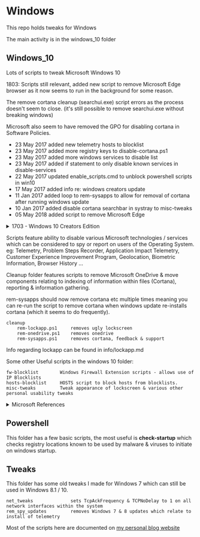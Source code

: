 # Windows

This repo holds tweaks for Windows

The main activity is in the windows_10 folder

## Windows_10

Lots of scripts to tweak Microsoft Windows 10

1803: Scripts still relevant, added new script to remove Microsoft Edge browser as it now seems to run in the background for some reason.

The remove cortana cleanup (searchui.exe) script errors as the process doesn't seem to close. (it's still possible to remove searchui.exe without breaking windows)

Microsoft also seem to have removed the GPO for disabling cortana in Software Policies.

- 23 May 2017 added new telemetry hosts to blocklist
- 23 May 2017 added more registry keys to disable-cortana.ps1
- 23 May 2017 added more windows services to disable list
- 23 May 2017 added if statement to only disable known services in disable-services
- 22 May 2017 updated enable_scripts.cmd to unblock powershell scripts in win10
- 17 May 2017 added info re: windows creators update
- 11 Jan 2017 added loop to rem-sysapps to allow for removal of cortana after running windows update
- 10 Jan 2017 added disable cortana searchbar in systray to misc-tweaks
- 05 May 2018 added script to remove Microsoft Edge

<details><summary>1703 - Windows 10 Creators Edition</summary>

    I recently added some information regarding Windows 10 Creators Edition using a custom ISO with most annoying elements of windows removed.

    (removed: onedrive, cortana, game shortcuts, get office shortcuts, store, skype, mail, maps, people, feedback hub)
</details>

Scripts feature ability to disable various Microsoft technologies / services which can be considered to spy or report on users of the Operating System. eg: Telemetry, Problem Steps Recorder, Application Impact Telemetry, Customer Experience Improvement Program, Geolocation, Biometric Information, Browser History ...

Cleanup folder features scripts to remove Microsoft OneDrive & move components relating to indexing of information within files (Cortana), reporting & information gathering.

rem-sysapps should now remove cortana etc multiple times meaning you can re-run the script to remove cortana when windows update re-installs cortana (which it seems to do frequently).


```
cleanup
    rem-lockapp.ps1     removes ugly lockscreen
    rem-onedrive.ps1    removes onedrive
    rem-sysapps.ps1     removes cortana, feedback & support
```

Info regarding lockapp can be found in info/lockapp.md

Some other Useful scripts in the windows 10 folder:

```
fw-blocklist        Windows Firewall Extension scripts - allows use of IP Blocklists
hosts-blocklist     HOSTS script to block hosts from blocklists.
misc-tweaks         Tweak appearance of lockscreen & various other personal usability tweaks
```

<details><summary>Microsoft References</summary>
<a href="https://technet.microsoft.com/en-us/itpro/windows/manage/configure-windows-telemetry-in-your-organization">Configure Windows telemetry in your organization</a>

<a href="https://technet.microsoft.com/en-us/itpro/windows/manage/manage-connections-from-windows-operating-system-components-to-microsoft-services#bkmk-priv-feedback">Manage connections from Windows operating system components to Microsoft services</a></details>

## Powershell

This folder has a few basic scripts, the most useful is **check-startup** which checks registry locations known to be used by malware & viruses to initiate on windows startup.

## Tweaks

This folder has some old tweaks I made for Windows 7 which can still be used in Windows 8.1 / 10.

```
net_tweaks              sets TcpAckFrequency & TCPNoDelay to 1 on all network interfaces within the system
rem_spy_updates         removes Windows 7 & 8 updates which relate to install of telemetry
```

Most of the scripts here are documented on [my personal blog website](https://equk.co.uk/)
